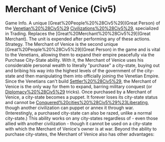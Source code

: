 # Merchant of Venice (Civ5)

Game Info.
A unique [Great%20People%20%28Civ5%29](Great Person) of the [Venetian%20%28Civ5%29](Venetian) [Civilizations%20%28Civ5%29](civilization), specialized in Trading. Replaces the [Great%20Merchant%20%28Civ5%29](Great Merchant).
The unit is expended after performing any of these actions.
Strategy.
The Merchant of Venice is the second unique [Great%20People%20%28Civ5%29](Great Person) in the game and is vital to the Venetians, allowing them to expand their empire peacefully via the Purchase City-State ability. With it, the Merchant of Venice uses his considerable personal wealth to literally "purchase" a city-state, buying out and bribing his way into the highest levels of the government of the city-state and then manipulating them into officially joining the Venetian Empire. Since the Venetians can't build [Settler%20%28Civ5%29](Settlers), the Merchant of Venice is the only way for them to expand, barring military conquest (or [Diplomacy%20%28Civ5%29](diplomatic) tricks).
Once purchased by a Merchant of Venice, a city-state becomes a puppet. It forever loses its city-state status and cannot be [Conquered%20cities%20%28Civ5%29%23Liberating](liberated), though another civilization can puppet or annex it through war. (Interestingly, a purchased city-state can also be razed, unlike a normal city-state.) This ability works on any city-states regardless of - even those allied with another civilization - though it cannot be used on a city-state with which the Merchant of Venice's owner is at war.
Beyond the ability to purchase city-states, the Merchant of Venice also has other advantages: